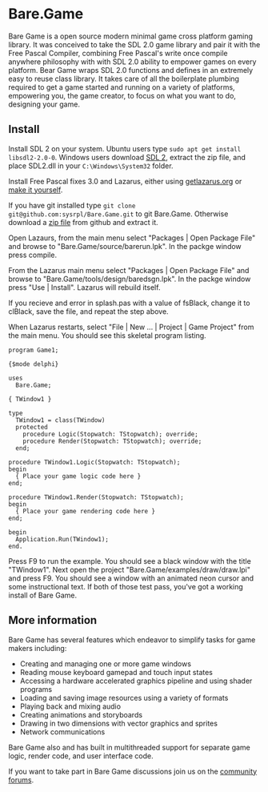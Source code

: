 # Bare.Game

Bare Game is a open source modern minimal game cross platform gaming library. It was conceived to take the SDL 2.0 game library and pair it with the Free Pascal Compiler, combining Free Pascal's write once compile anywhere philosophy with with SDL 2.0 ability to empower games on every platform. Bear Game wraps SDL 2.0 functions and defines in an extremely easy to reuse class library. It takes care of all the boilerplate plumbing required to get a game started and running on a variety of platforms, empowering you, the game creator, to focus on what you want to do, designing your game. 

## Install

Install SDL 2 on your system. Ubuntu users type `sudo apt get install libsdl2-2.0-0`. Windows users download [SDL 2](https://www.libsdl.org/download-2.0.php), extract the zip file, and place SDL2.dll in your `C:\Windows\System32` folder.

Install Free Pascal fixes 3.0 and Lazarus, either using [getlazarus.org](http://www.getlazarus.org/setup) or [make it yourself](http://www.getlazarus.org/setup/making). 

If you have git installed type `git clone git@github.com:sysrpl/Bare.Game.git` to git Bare.Game. Otherwise download a [zip file](https://github.com/sysrpl/Bare.Game/archive/master.zip) from github and extract it.

Open Lazaurs, from the main menu select "Packages | Open Package File" and browse to "Bare.Game/source/barerun.lpk". In the packge window press compile.

From the Lazarus main menu select "Packages | Open Package File" and browse to "Bare.Game/tools/design/baredsgn.lpk". In the packge window press "Use | Install". Lazarus will rebuild itself.

If you recieve and error in splash.pas with a value of fsBlack, change it to clBlack, save the file, and repeat the step above.

When Lazarus restarts, select "File | New ... | Project | Game Project" from the main menu. You should see this skeletal program listing.

```
program Game1;

{$mode delphi}

uses
  Bare.Game;

{ TWindow1 }

type
  TWindow1 = class(TWindow)
  protected
    procedure Logic(Stopwatch: TStopwatch); override;
    procedure Render(Stopwatch: TStopwatch); override;
  end;

procedure TWindow1.Logic(Stopwatch: TStopwatch);
begin
  { Place your game logic code here }
end;

procedure TWindow1.Render(Stopwatch: TStopwatch);
begin
  { Place your game rendering code here }
end;

begin
  Application.Run(TWindow1);
end.
```

Press F9 to run the example. You should see a black window with the title "TWindow1". Next open the project "Bare.Game/examples/draw/draw.lpi" and press F9. You should see a window with an animated neon cursor and some instructional text. If both of those test pass, you've got a working install of Bare Game.

## More information

Bare Game has several features which endeavor to simplify tasks for game makers including: 

- Creating and managing one or more game windows
- Reading mouse keyboard gamepad and touch input states
- Accessing a hardware accelerated graphics pipeline and using shader programs
- Loading and saving image resources using a variety of formats
- Playing back and mixing audio
- Creating animations and storyboards
- Drawing in two dimensions with vector graphics and sprites
- Network communications

Bare Game also and has built in multithreaded support for separate game logic, render code, and user interface code. 

If you want to take part in Bare Game discussions join us on the [community forums](http://www.getlazarus.org/forums/viewforum.php?f=17).
